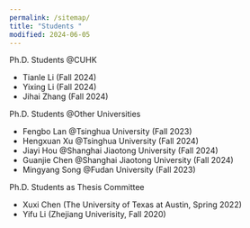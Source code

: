```yaml
---
permalink: /sitemap/
title: "Students "
modified: 2024-06-05
---
```


Ph.D. Students @CUHK
* Tianle Li (Fall 2024)
* Yixing Li (Fall 2024)
* Jihai Zhang (Fall 2024)

Ph.D. Students @Other Universities
* Fengbo Lan @Tsinghua University (Fall 2023)
* Hengxuan Xu @Tsinghua University (Fall 2024)
* Jiayi Hou @Shanghai Jiaotong University (Fall 2024)
* Guanjie Chen @Shanghai Jiaotong University (Fall 2024)
* Mingyang Song @Fudan University (Fall 2023)

Ph.D. Students as Thesis Committee
* Xuxi Chen (The University of Texas at Austin, Spring 2022)
* Yifu Li (Zhejiang Univerisity, Fall 2020)

